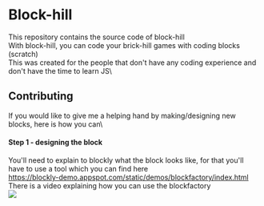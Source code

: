 # Block-hill
This repository contains the source code of block-hill\
With block-hill, you can code your brick-hill games with coding blocks (scratch)\
This was created for the people that don't have any coding experience and don't have the time to learn JS\
## Contributing
If you would like to give me a helping hand by making/designing new blocks, here is how you can\
#### Step 1 - designing the block
You'll need to explain to blockly what the block looks like, for that you'll have to use a tool which you can find here\
https://blockly-demo.appspot.com/static/demos/blockfactory/index.html \
There is a video explaining how you can use the blockfactory \
[![](https://img.youtube.com/vi/s2_xaEvcVI0/0.jpg)](https://www.youtube.com/watch?v=s2_xaEvcVI0&feature=emb_logo)